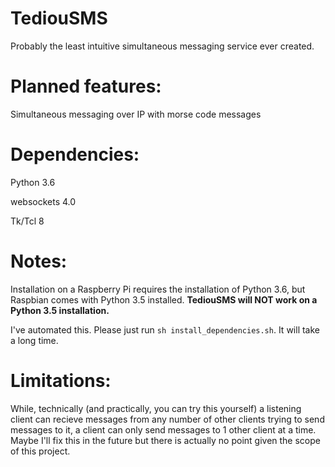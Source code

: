 # TediouSMS
Probably the least intuitive simultaneous messaging service ever created.

# Planned features:

Simultaneous messaging over IP with morse code messages

# Dependencies:

Python 3.6

websockets 4.0

Tk/Tcl 8

# Notes:

Installation on a Raspberry Pi requires the installation of Python 3.6, but Raspbian
comes with Python 3.5 installed. **TediouSMS will NOT work on a Python 3.5 installation.**

I've automated this. Please just run ```sh install_dependencies.sh```. It will take a long time.

# Limitations:

While, technically (and practically, you can try this yourself) a listening client can
recieve messages from any number of other clients trying to send messages to it, a client
can only send messages to 1 other client at a time. Maybe I'll fix this in the future
but there is actually no point given the scope of this project.